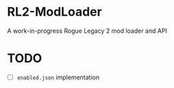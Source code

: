 # RL2-ModLoader
A work-in-progress Rogue Legacy 2 mod loader and API

# TODO
- [ ] `enabled.json` implementation
